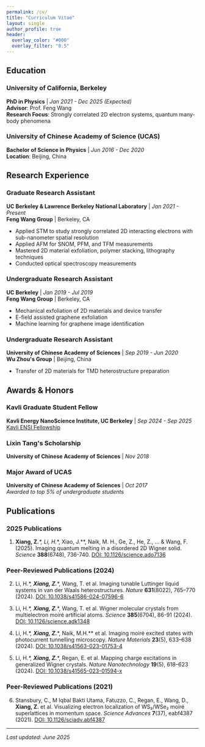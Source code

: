 ```yaml
---
permalink: /cv/
title: "Curriculum Vitae"
layout: single
author_profile: true
header:
  overlay_color: "#000"
  overlay_filter: "0.5"
---
```


## Education

### University of California, Berkeley
**PhD in Physics** | *Jan 2021 - Dec 2025 (Expected)*  
**Advisor**: Prof. Feng Wang  
**Research Focus**: Strongly correlated 2D electron systems, quantum many-body phenomena

### University of Chinese Academy of Science (UCAS)
**Bachelor of Science in Physics** | *Jun 2016 - Dec 2020*  
**Location**: Beijing, China

## Research Experience

### Graduate Research Assistant
**UC Berkeley & Lawrence Berkeley National Laboratory** | *Jan 2021 - Present*  
**Feng Wang Group** | Berkeley, CA

- Applied STM to study strongly correlated 2D interacting electrons with sub-nanometer spatial resolution
- Applied AFM for SNOM, PFM, and TFM measurements
- Mastered 2D material exfoliation, polymer stacking, lithography techniques
- Conducted optical spectroscopy measurements

### Undergraduate Research Assistant
**UC Berkeley** | *Jan 2019 - Jul 2019*  
**Feng Wang Group** | Berkeley, CA

- Mechanical exfoliation of 2D materials and device transfer
- E-field assisted graphene exfoliation
- Machine learning for graphene image identification

### Undergraduate Research Assistant
**University of Chinese Academy of Sciences** | *Sep 2019 - Jun 2020*  
**Wu Zhou's Group** | Beijing, China

- Transfer of 2D materials for TMD heterostructure preparation

## Awards & Honors

### Kavli Graduate Student Fellow
**Kavli Energy NanoScience Institute, UC Berkeley** | *Sep 2024 - Sep 2025*  
[Kavli ENSI Fellowship](https://kavli.berkeley.edu/ziyu-xiang)

### Lixin Tang's Scholarship
**University of Chinese Academy of Sciences** | *Nov 2018*

### Major Award of UCAS
**University of Chinese Academy of Sciences** | *Oct 2017*  
*Awarded to top 5% of undergraduate students*

## Publications

### 2025 Publications
1. **Xiang, Z.***\*, Li, H.*\*, Xiao, J.*\*, Naik, M. H., Ge, Z., He, Z., ... & Wang, F. (2025). Imaging quantum melting in a disordered 2D Wigner solid. *Science* **388**(6748), 736-740. [DOI: 10.1126/science.ado7136](https://www.science.org/doi/full/10.1126/science.ado7136)

### Peer-Reviewed Publications (2024)
2. Li, H.*\*, **Xiang, Z.***\*, Wang, T. et al. Imaging tunable Luttinger liquid systems in van der Waals heterostructures. *Nature* **631**(8022), 765–770 (2024). [DOI: 10.1038/s41586-024-07596-6](https://www.nature.com/articles/s41586-024-07596-6)

3. Li, H.*\*, **Xiang, Z.***\*, Wang, T. et al. Wigner molecular crystals from multielectron moiré artificial atoms. *Science* **385**(6704), 86-91 (2024). [DOI: 10.1126/science.adk1348](https://www.science.org/doi/full/10.1126/science.adk1348)

4. Li, H.*\*, **Xiang, Z.***\*, Naik, M.H.*\* et al. Imaging moiré excited states with photocurrent tunnelling microscopy. *Nature Materials* **23**(5), 633–638 (2024). [DOI: 10.1038/s41563-023-01753-4](https://www.nature.com/articles/s41563-023-01753-4)

5. Li, H.*\*, **Xiang, Z.***\*, Regan, E. et al. Mapping charge excitations in generalized Wigner crystals. *Nature Nanotechnology* **19**(5), 618–623 (2024). [DOI: 10.1038/s41565-023-01594-x](https://www.nature.com/articles/s41565-023-01594-x)

### Peer-Reviewed Publications (2021)
6. Stansbury, C., M Iqbal Bakti Utama, Fatuzzo, C., Regan, E., Wang, D., **Xiang, Z.** et al. Visualizing electron localization of WS₂/WSe₂ moiré superlattices in momentum space. *Science Advances* **7**(37), eabf4387 (2021). [DOI: 10.1126/sciadv.abf4387](https://www.science.org/doi/full/10.1126/sciadv.abf4387)

---

*Last updated: June 2025*
